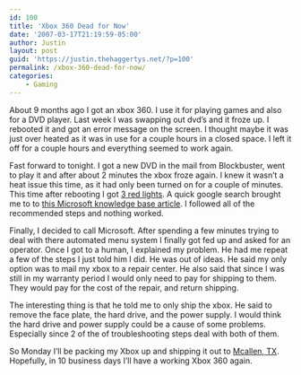 ```yaml
---
id: 100
title: 'Xbox 360 Dead for Now'
date: '2007-03-17T21:19:59-05:00'
author: Justin
layout: post
guid: 'https://justin.thehaggertys.net/?p=100'
permalink: /xbox-360-dead-for-now/
categories:
    - Gaming
---
```


About 9 months ago I got an xbox 360. I use it for playing games and also for a DVD player. Last week I was swapping out dvd’s and it froze up. I rebooted it and got an error message on the screen. I thought maybe it was just over heated as it was in use for a couple hours in a closed space. I left it off for a couple hours and everything seemed to work again.

Fast forward to tonight. I got a new DVD in the mail from Blockbuster, went to play it and after about 2 minutes the xbox froze again. I knew it wasn’t a heat issue this time, as it had only been turned on for a couple of minutes. This time after rebooting I got [3 red lights](https://justin.thehaggertys.net/wp-content/uploads/2007/03/ringofdoom.gif). A quick google search brought me to to [this Microsoft knowledge base article](http://support.microsoft.com/kb/907534). I followed all of the recommended steps and nothing worked.

Finally, I decided to call Microsoft. After spending a few minutes trying to deal with there automated menu system I finally got fed up and asked for an operator. Once I got to a human, I explained my problem. He had me repeat a few of the steps I just told him I did. He was out of ideas. He said my only option was to mail my xbox to a repair center. He also said that since I was still in my warranty period I would only need to pay for shipping to them. They would pay for the cost of the repair, and return shipping.

The interesting thing is that he told me to only ship the xbox. He said to remove the face plate, the hard drive, and the power supply. I would think the hard drive and power supply could be a cause of some problems. Especially since 2 of the of troubleshooting steps deal with both of them.

So Monday I’ll be packing my Xbox up and shipping it out to [Mcallen, TX](http://www.google.com/maps?f=q&hl=en&q=5700+S+International+Pkwy,+McAllen,+TX+78503&sll=26.203056,-98.229722&sspn=0.095339,0.26762&layer=&ie=UTF8&z=16&om=1&iwloc=addr). Hopefully, in 10 business days I’ll have a working Xbox 360 again.